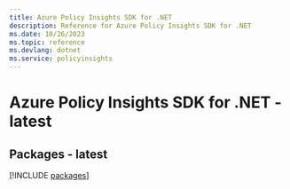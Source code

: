 ```yaml
---
title: Azure Policy Insights SDK for .NET
description: Reference for Azure Policy Insights SDK for .NET
ms.date: 10/26/2023
ms.topic: reference
ms.devlang: dotnet
ms.service: policyinsights
---
```

# Azure Policy Insights SDK for .NET - latest
## Packages - latest
[!INCLUDE [packages](policy-insights-index.md)]
